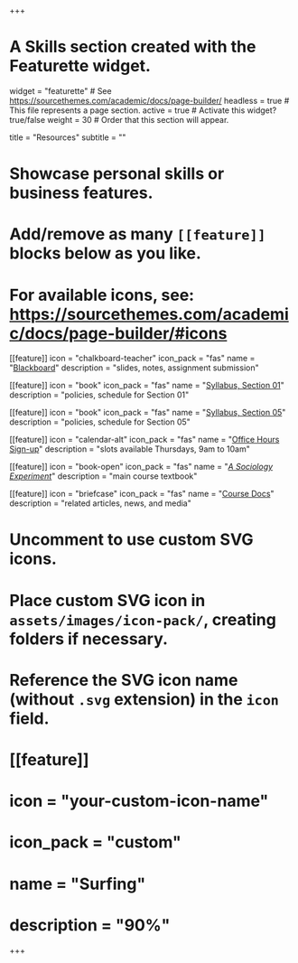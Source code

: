 +++
# A Skills section created with the Featurette widget.
widget = "featurette"  # See https://sourcethemes.com/academic/docs/page-builder/
headless = true  # This file represents a page section.
active = true  # Activate this widget? true/false
weight = 30  # Order that this section will appear.

title = "Resources"
subtitle = ""

# Showcase personal skills or business features.
# 
# Add/remove as many `[[feature]]` blocks below as you like.
# 
# For available icons, see: https://sourcethemes.com/academic/docs/page-builder/#icons

[[feature]]
  icon = "chalkboard-teacher"
  icon_pack = "fas"
  name = "[Blackboard](https:://blackboard.slu.edu)"
  description = "slides, notes, assignment submission"  

[[feature]]
  icon = "book"
  icon_pack = "fas"
  name = "[Syllabus, Section 01](https://slu-soc1120.github.io/syllabus-alt/)"
  description = "policies, schedule for Section 01"  
  
[[feature]]
  icon = "book"
  icon_pack = "fas"
  name = "[Syllabus, Section 05](https://slu-soc1120.github.io/syllabus/)"
  description = "policies, schedule for Section 05"  
  
[[feature]]
  icon = "calendar-alt"
  icon_pack = "fas"
  name = "[Office Hours Sign-up](https://calendly.com/chris-prener)"
  description = "slots available Thursdays, 9am to 10am"

[[feature]]
  icon = "book-open"
  icon_pack = "fas"
  name = "*[A Sociology Experiment](http://sociologyexperiment.com)*"
  description = "main course textbook" 
  
[[feature]]
  icon = "briefcase"
  icon_pack = "fas"
  name = "[Course Docs](/docs/)"
  description = "related articles, news, and media" 

# Uncomment to use custom SVG icons.
# Place custom SVG icon in `assets/images/icon-pack/`, creating folders if necessary.
# Reference the SVG icon name (without `.svg` extension) in the `icon` field.
# [[feature]]
#  icon = "your-custom-icon-name"
#  icon_pack = "custom"
#  name = "Surfing"
#  description = "90%"

+++
